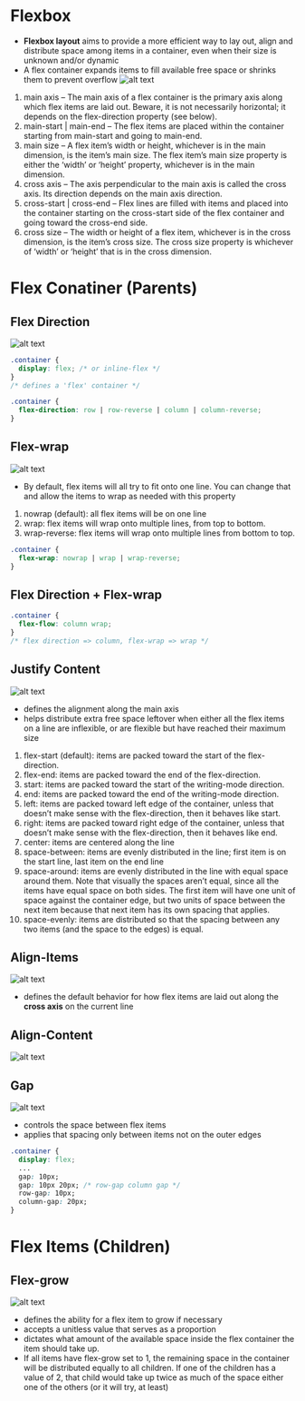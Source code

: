 
# **Flexbox**
- **Flexbox layout** aims to provide a more efficient way to lay out, align and distribute space among items in a container, even when their size is unknown and/or dynamic
- A flex container expands items to fill available free space or shrinks them to prevent overflow
![alt text](https://css-tricks.com/wp-content/uploads/2018/11/00-basic-terminology.svg)
1. main axis – The main axis of a flex container is the primary axis along which flex items are laid out. Beware, it is not necessarily horizontal; it depends on the flex-direction property (see below).
2. main-start | main-end – The flex items are placed within the container starting from main-start and going to main-end.
3. main size – A flex item’s width or height, whichever is in the main dimension, is the item’s main size. The flex item’s main size property is either the ‘width’ or ‘height’ property, whichever is in the main dimension.
4. cross axis – The axis perpendicular to the main axis is called the cross axis. Its direction depends on the main axis direction.
5. cross-start | cross-end – Flex lines are filled with items and placed into the container starting on the cross-start side of the flex container and going toward the cross-end side.
6. cross size – The width or height of a flex item, whichever is in the cross dimension, is the item’s cross size. The cross size property is whichever of ‘width’ or ‘height’ that is in the cross dimension.

# **Flex Conatiner (Parents)**

## **Flex Direction**
![alt text](https://css-tricks.com/wp-content/uploads/2018/10/flex-direction.svg)
```css
.container {
  display: flex; /* or inline-flex */
}
/* defines a 'flex' container */

.container {
  flex-direction: row | row-reverse | column | column-reverse;
}
```


## **Flex-wrap**
![alt text](https://css-tricks.com/wp-content/uploads/2018/10/flex-wrap.svg)
- By default, flex items will all try to fit onto one line. You can change that and allow the items to wrap as needed with this property
1. nowrap (default): all flex items will be on one line
2. wrap: flex items will wrap onto multiple lines, from top to bottom.
3. wrap-reverse: flex items will wrap onto multiple lines from bottom to top.
```css
.container {
  flex-wrap: nowrap | wrap | wrap-reverse;
}
```

## **Flex Direction + Flex-wrap**
```css
.container {
  flex-flow: column wrap;
}
/* flex direction => column, flex-wrap => wrap */
```
## **Justify Content**
![alt text](https://css-tricks.com/wp-content/uploads/2018/10/justify-content.svg)
- defines the alignment along the main axis
- helps distribute extra free space leftover when either all the flex items on a line are inflexible, or are flexible but have reached their maximum size
1. flex-start (default): items are packed toward the start of the flex-direction.
2. flex-end: items are packed toward the end of the flex-direction.
3. start: items are packed toward the start of the writing-mode direction.
4. end: items are packed toward the end of the writing-mode direction.
5. left: items are packed toward left edge of the container, unless that doesn’t make sense with the flex-direction, then it behaves like start.
6. right: items are packed toward right edge of the container, unless that doesn’t make sense with the flex-direction, then it behaves like end.
7. center: items are centered along the line
8. space-between: items are evenly distributed in the line; first item is on the start line, last item on the end line
9. space-around: items are evenly distributed in the line with equal space around them. Note that visually the spaces aren’t equal, since all the items have equal space on both sides. The first item will have one unit of space against the container edge, but two units of space between the next item because that next item has its own spacing that applies.
10. space-evenly: items are distributed so that the spacing between any two items (and the space to the edges) is equal.

## **Align-Items**
![alt text](https://css-tricks.com/wp-content/uploads/2018/10/align-items.svg)
- defines the default behavior for how flex items are laid out along the **cross axis** on the current line

## **Align-Content**
![alt text](https://css-tricks.com/wp-content/uploads/2018/10/align-content.svg)

## **Gap**
![alt text](https://css-tricks.com/wp-content/uploads/2021/09/gap-1.svg)
- controls the space between flex items
- applies that spacing only between items not on the outer edges
```css
.container {
  display: flex;
  ...
  gap: 10px;
  gap: 10px 20px; /* row-gap column gap */
  row-gap: 10px;
  column-gap: 20px;
}
```

# **Flex Items (Children)**

## **Flex-grow**
![alt text](https://css-tricks.com/wp-content/uploads/2018/10/flex-grow.svg)
- defines the ability for a flex item to grow if necessary
- accepts a unitless value that serves as a proportion
- dictates what amount of the available space inside the flex container the item should take up.
- If all items have flex-grow set to 1, the remaining space in the container will be distributed equally to all children. If one of the children has a value of 2, that child would take up twice as much of the space either one of the others (or it will try, at least)